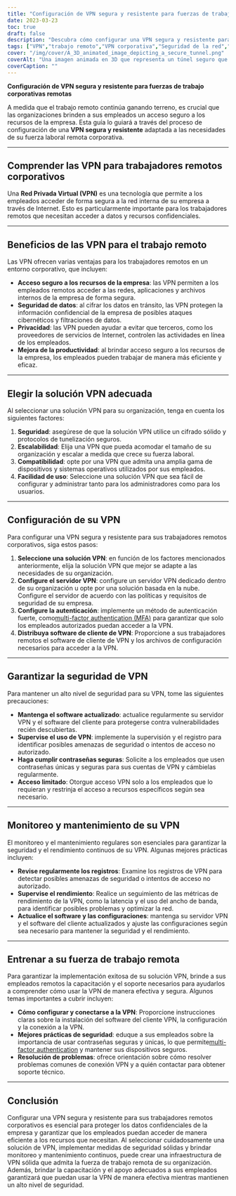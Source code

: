 ```yaml
---
title: "Configuración de VPN segura y resistente para fuerzas de trabajo corporativas remotas"
date: 2023-03-23
toc: true
draft: false
description: "Descubra cómo configurar una VPN segura y resistente para sus empleados remotos corporativos, garantizando un acceso seguro a los recursos de la empresa".
tags: ["VPN","trabajo remoto","VPN corporativa","Seguridad de la red","cifrado","protocolos de tunelización","Configuración de VPN","servidor VPN","Seguridad VPN","mantenimiento de VPN","monitoreo de VPN","solución VPN","autenticación","seguridad de datos","privacidad","actuación","escalabilidad","compatibilidad","formación de los empleados","mejores prácticas"]
cover: "/img/cover/A_3D_animated_image_depicting_a_secure_tunnel.png"
coverAlt: "Una imagen animada en 3D que representa un túnel seguro que conecta la computadora portátil de un trabajador remoto a un edificio de la empresa, lo que simboliza la conexión VPN. Un ícono de escudo se cierne sobre el túnel, lo que representa seguridad y resiliencia".
coverCaption: ""
---
```


**Configuración de VPN segura y resistente para fuerzas de trabajo corporativas remotas**

A medida que el trabajo remoto continúa ganando terreno, es crucial que las organizaciones brinden a sus empleados un acceso seguro a los recursos de la empresa. Esta guía lo guiará a través del proceso de configuración de una **VPN segura y resistente** adaptada a las necesidades de su fuerza laboral remota corporativa.

______

## **Comprender las VPN para trabajadores remotos corporativos**

Una **Red Privada Virtual (VPN)** es una tecnología que permite a los empleados acceder de forma segura a la red interna de su empresa a través de Internet. Esto es particularmente importante para los trabajadores remotos que necesitan acceder a datos y recursos confidenciales.

______

## **Beneficios de las VPN para el trabajo remoto**

Las VPN ofrecen varias ventajas para los trabajadores remotos en un entorno corporativo, que incluyen:

- **Acceso seguro a los recursos de la empresa**: las VPN permiten a los empleados remotos acceder a las redes, aplicaciones y archivos internos de la empresa de forma segura.
- **Seguridad de datos**: al cifrar los datos en tránsito, las VPN protegen la información confidencial de la empresa de posibles ataques cibernéticos y filtraciones de datos.
- **Privacidad**: las VPN pueden ayudar a evitar que terceros, como los proveedores de servicios de Internet, controlen las actividades en línea de los empleados.
- **Mejora de la productividad**: al brindar acceso seguro a los recursos de la empresa, los empleados pueden trabajar de manera más eficiente y eficaz.

______

## **Elegir la solución VPN adecuada**

Al seleccionar una solución VPN para su organización, tenga en cuenta los siguientes factores:

1. **Seguridad**: asegúrese de que la solución VPN utilice un cifrado sólido y protocolos de tunelización seguros.
2. **Escalabilidad**: Elija una VPN que pueda acomodar el tamaño de su organización y escalar a medida que crece su fuerza laboral.
3. **Compatibilidad**: opte por una VPN que admita una amplia gama de dispositivos y sistemas operativos utilizados por sus empleados.
4. **Facilidad de uso**: Seleccione una solución VPN que sea fácil de configurar y administrar tanto para los administradores como para los usuarios.

______

## **Configuración de su VPN**

Para configurar una VPN segura y resistente para sus trabajadores remotos corporativos, siga estos pasos:

1. **Seleccione una solución VPN**: en función de los factores mencionados anteriormente, elija la solución VPN que mejor se adapte a las necesidades de su organización.
2. **Configure el servidor VPN**: configure un servidor VPN dedicado dentro de su organización u opte por una solución basada en la nube. Configure el servidor de acuerdo con las políticas y requisitos de seguridad de su empresa.
3. **Configure la autenticación**: implemente un método de autenticación fuerte, como[multi-factor authentication (MFA)](https://simeononsecurity.ch/articles/what-are-the-diferent-kinds-of-factors-in-mfa/) para garantizar que solo los empleados autorizados puedan acceder a la VPN.
4. **Distribuya software de cliente de VPN**: Proporcione a sus trabajadores remotos el software de cliente de VPN y los archivos de configuración necesarios para acceder a la VPN.

______

## **Garantizar la seguridad de VPN**

Para mantener un alto nivel de seguridad para su VPN, tome las siguientes precauciones:

- **Mantenga el software actualizado**: actualice regularmente su servidor VPN y el software del cliente para protegerse contra vulnerabilidades recién descubiertas.
- **Supervise el uso de VPN**: implemente la supervisión y el registro para identificar posibles amenazas de seguridad o intentos de acceso no autorizado.
- **Haga cumplir contraseñas seguras**: Solicite a los empleados que usen contraseñas únicas y seguras para sus cuentas de VPN y cámbielas regularmente.
- **Acceso limitado**: Otorgue acceso VPN solo a los empleados que lo requieran y restrinja el acceso a recursos específicos según sea necesario.

______

## **Monitoreo y mantenimiento de su VPN**

El monitoreo y el mantenimiento regulares son esenciales para garantizar la seguridad y el rendimiento continuos de su VPN. Algunas mejores prácticas incluyen:

- **Revise regularmente los registros**: Examine los registros de VPN para detectar posibles amenazas de seguridad o intentos de acceso no autorizado.
- **Supervise el rendimiento**: Realice un seguimiento de las métricas de rendimiento de la VPN, como la latencia y el uso del ancho de banda, para identificar posibles problemas y optimizar la red.
- **Actualice el software y las configuraciones**: mantenga su servidor VPN y el software del cliente actualizados y ajuste las configuraciones según sea necesario para mantener la seguridad y el rendimiento.

______

## **Entrenar a su fuerza de trabajo remota**

Para garantizar la implementación exitosa de su solución VPN, brinde a sus empleados remotos la capacitación y el soporte necesarios para ayudarlos a comprender cómo usar la VPN de manera efectiva y segura. Algunos temas importantes a cubrir incluyen:

- **Cómo configurar y conectarse a la VPN**: Proporcione instrucciones claras sobre la instalación del software del cliente VPN, la configuración y la conexión a la VPN.
- **Mejores prácticas de seguridad**: eduque a sus empleados sobre la importancia de usar contraseñas seguras y únicas, lo que permite[multi-factor authentication](https://simeononsecurity.ch/articles/what-are-the-diferent-kinds-of-factors-in-mfa/) y mantener sus dispositivos seguros.
- **Resolución de problemas**: ofrece orientación sobre cómo resolver problemas comunes de conexión VPN y a quién contactar para obtener soporte técnico.

______

## **Conclusión**

Configurar una VPN segura y resistente para sus trabajadores remotos corporativos es esencial para proteger los datos confidenciales de la empresa y garantizar que los empleados puedan acceder de manera eficiente a los recursos que necesitan. Al seleccionar cuidadosamente una solución de VPN, implementar medidas de seguridad sólidas y brindar monitoreo y mantenimiento continuos, puede crear una infraestructura de VPN sólida que admita la fuerza de trabajo remota de su organización. Además, brindar la capacitación y el apoyo adecuados a sus empleados garantizará que puedan usar la VPN de manera efectiva mientras mantienen un alto nivel de seguridad.

